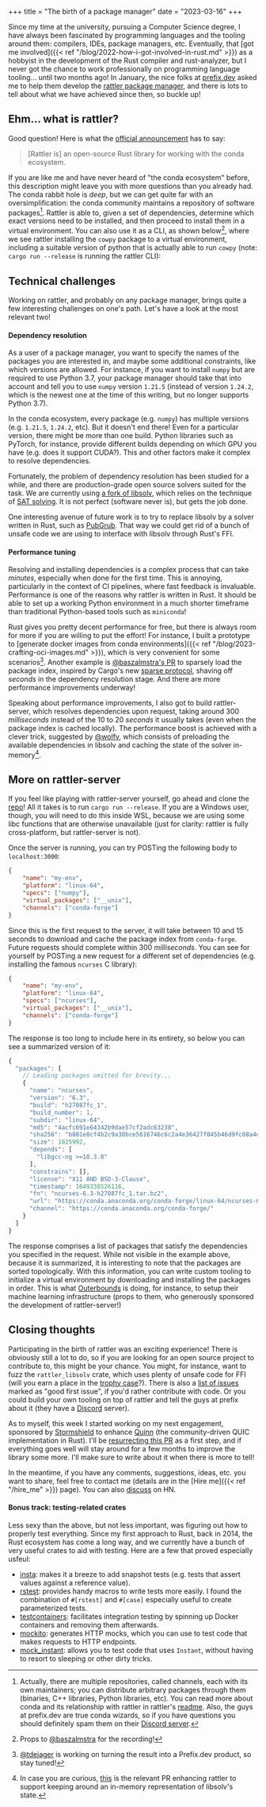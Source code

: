 +++
title = "The birth of a package manager"
date = "2023-03-16"
+++

Since my time at the university, pursuing a Computer Science degree, I have always been fascinated
by programming languages and the tooling around them: compilers, IDEs, package managers, etc.
Eventually, that [got me involved]({{< ref "/blog/2022-how-i-got-involved-in-rust.md" >}}) as a
hobbyist in the development of the Rust compiler and rust-analyzer, but I never got the chance to
work professionally on programming language tooling... until two months ago! In January, the nice
folks at [prefix.dev](https://previx.dev) asked me to help them develop the [rattler package
manager](https://github.com/mamba-org/rattler), and there is lots to tell about what we have
achieved since then, so buckle up!

## Ehm... what is rattler?

Good question! Here is what the [official
announcement](https://prefix.dev/blog/introducing_rattler_conda_from_rust) has to say:

> [Rattler is] an open-source Rust library for working with the conda ecosystem.

If you are like me and have never heard of "the conda ecosystem" before, this description might
leave you with more questions than you already had. The conda rabbit hole is _deep_, but we can get
quite far with an oversimplification: the conda community maintains a repository of software
packages[^1]. Rattler is able to, given a set of dependencies, determine which exact versions need
to be installed, and then proceed to install them in a virtual environment. You can also use it as a
CLI, as shown below[^2], where we see rattler installing the `cowpy` package to a virtual
environment, including a suitable version of python that is actually able to run `cowpy` (note:
`cargo run --release` is running the rattler CLI):

<script async id="asciicast-563326" src="https://asciinema.org/a/563326.js"></script>

## Technical challenges

Working on rattler, and probably on any package manager, brings quite a few interesting challenges
on one's path. Let's have a look at the most relevant two!

#### Dependency resolution

As a user of a package manager, you want to specify the names of the packages you are interested in,
and maybe some additional constraints, like which versions are allowed. For instance, if you want to
install `numpy` but are required to use Python 3.7, your package manager should take that into
account and tell you to use `numpy` version `1.21.5` (instead of version `1.24.2`, which is the
newest one at the time of this writing, but no longer supports Python 3.7).

In the conda ecosystem, every package (e.g. `numpy`) has multiple versions (e.g. `1.21.5`, `1.24.2`,
etc). But it doesn't end there! Even for a particular version, there might be more than one build.
Python libraries such as PyTorch, for instance, provide different builds depending on which GPU you
have (e.g. does it support CUDA?). This and other factors make it complex to resolve dependencies.

Fortunately, the problem of dependency resolution has been studied for a while, and there are
production-grade open source solvers suited for the task. We are currently using [a fork of
libsolv](https://github.com/baszalmstra/libsolv), which relies on the technique of [SAT
solving](https://en.wikipedia.org/wiki/SAT_solver). It is not perfect (software never is), but gets
the job done.

One interesting avenue of future work is to try to replace libsolv by a solver written in Rust, such
as [PubGrub](https://github.com/pubgrub-rs/pubgrub). That way we could get rid of a bunch of unsafe
code we are using to interface with libsolv through Rust's FFI.

#### Performance tuning

Resolving and installing dependencies is a complex process that can take _minutes_, especially when
done for the first time. This is annoying, particularly in the context of CI pipelines, where fast
feedback is invaluable. Performance is one of the reasons why rattler is written in Rust. It should
be able to set up a working Python environment in a much shorter timeframe than traditional
Python-based tools such as `miniconda`!

Rust gives you pretty decent performance for free, but there is always room for more if you are
willing to put the effort! For instance, I built a prototype to [generate docker images from conda
environments]({{< ref "/blog/2023-crafting-oci-images.md" >}}), which is very convenient for some
scenarios[^3]. Another example is [@baszalmstra's
PR](https://github.com/mamba-org/rattler/pull/89) to sparsely load the package index, inspired by
Cargo's new [sparse
protocol](https://blog.rust-lang.org/inside-rust/2023/01/30/cargo-sparse-protocol.html), shaving off
_seconds_ in the dependency resolution stage. And there are more performance improvements underway!

Speaking about performance improvements, I also got to build rattler-server, which resolves
dependencies upon request, taking around 300 _milliseconds_ instead of the 10 to 20 _seconds_ it
usually takes (even when the package index is cached locally). The performance boost is achieved
with a clever trick, suggested by [@wolfv](https://github.com/wolfv), which consists of preloading
the available dependencies in libsolv and caching the state of the solver in-memory[^4].

## More on rattler-server

If you feel like playing with rattler-server yourself, go ahead and clone the
[repo](https://github.com/mamba-org/rattler-server)! All it takes is to run `cargo run --release`.
If you are a Windows user, though, you will need to do this inside WSL, because we are using some
libc functions that are otherwise unavailable (just for clarity: rattler is fully cross-platform,
but rattler-server is not).

Once the server is running, you can try POSTing the following body to `localhost:3000`:

```json
{
    "name": "my-env",
    "platform": "linux-64",
    "specs": ["numpy"],
    "virtual_packages": ["__unix"],
    "channels": ["conda-forge"]
}
```

Since this is the first request to the server, it will take between 10 and 15 seconds to download
and cache the package index from `conda-forge`. Future requests should complete within 300
_milliseconds_. You can see for yourself by POSTing a new request for a different set of
dependencies (e.g. installing the famous `ncurses` C library):

```json
{
    "name": "my-env",
    "platform": "linux-64",
    "specs": ["ncurses"],
    "virtual_packages": ["__unix"],
    "channels": ["conda-forge"]
}
```

The response is too long to include here in its entirety, so below you can see a summarized version of
it:

```js
{
  "packages": [
    // Leading packages omitted for brevity...
    {
      "name": "ncurses",
      "version": "6.3",
      "build": "h27087fc_1",
      "build_number": 1,
      "subdir": "linux-64",
      "md5": "4acfc691e64342b9dae57cf2adc63238",
      "sha256": "b801e8cf4b2c9a30bce5616746c6c2a4e36427f045b46d9fc08a4ed40a9f7065",
      "size": 1025992,
      "depends": [
        "libgcc-ng >=10.3.0"
      ],
      "constrains": [],
      "license": "X11 AND BSD-3-Clause",
      "timestamp": 1649338526116,
      "fn": "ncurses-6.3-h27087fc_1.tar.bz2",
      "url": "https://conda.anaconda.org/conda-forge/linux-64/ncurses-6.3-h27087fc_1.tar.bz2",
      "channel": "https://conda.anaconda.org/conda-forge/"
    }
  ]
}
```

The response comprises a list of packages that satisfy the dependencies you specified in the
request. While not visible in the example above, because it is summarized, it is interesting to note
that the packages are sorted topologically. With this information, you can write custom tooling to
initialize a virtual environment by downloading and installing the packages in order. This is what
[Outerbounds](https://outerbounds.com/) is doing, for instance, to setup their machine learning
infrastructure (props to them, who generously sponsored the development of rattler-server!)

## Closing thoughts

Participating in the birth of rattler was an exciting experience! There is obviously still a lot to
do, so if you are looking for an open source project to contribute to, this might be your chance.
You might, for instance, want to fuzz the `rattler_libsolv` crate, which uses plenty of unsafe code
for FFI (will you earn a place in the [trophy case](https://github.com/rust-fuzz/trophy-case)?).
There is also a [list of
issues](https://github.com/mamba-org/rattler/issues?q=is%3Aopen+is%3Aissue+label%3A%22good+first+issue%22)
marked as "good first issue", if you'd rather contribute with code. Or you could build your own
tooling on top of rattler and tell the guys at prefix about it (they have a
[Discord](https://discord.gg/kKV8ZxyzY4) server).

As to myself, this week I started working on my next engagement, sponsored by
[Stormshield](https://www.stormshield.com/) to enhance [Quinn](https://github.com/quinn-rs/quinn/)
(the community-driven QUIC implementation in Rust). I'll be [resurrecting this
PR](https://github.com/quinn-rs/quinn/pull/804) as a first step, and if everything goes well will
stay around for a few months to improve the library some more. I'll make sure to write about it when
there is more to tell!

In the meantime, if you have any comments, suggestions, ideas, etc. you want to share, feel free to
contact me (details are in the [Hire me]({{< ref "/hire_me" >}}) page). You can also
[discuss](https://news.ycombinator.com/item?id=35182791) on HN.

#### Bonus track: testing-related crates

Less sexy than the above, but not less important, was figuring out how to properly test everything.
Since my first approach to Rust, back in 2014, the Rust ecosystem has come a long way, and we
currently have a bunch of very useful crates to aid with testing. Here are a few that proved
especially usfeul:

* [insta](https://insta.rs/): makes it a breeze to add snapshot tests (e.g. tests that assert values
  against a reference value).
* [rstest](https://crates.io/crates/rstest): provides handy macros to write tests more easily. I
  found the combination of `#[rstest]` and `#[case]` especially useful to create parameterized
  tests.
* [testcontainers](https://docs.rs/testcontainers/latest/testcontainers/): facilitates integration
  testing by spinning up Docker containers and removing them afterwards.
* [mockito](https://crates.io/crates/mockito): generates HTTP mocks, which you can use to test code
  that makes requests to HTTP endpoints.
* [mock_instant](https://crates.io/crates/mock_instant): allows you to test code that uses
  `Instant`, without having to resort to sleeping or other dirty tricks.

[^1]: Actually, there are multiple repositories, called channels, each with its own maintainers; you
    can distribute arbitrary packages through them (binaries, C++ libraries, Python libraries, etc).
    You can read more about conda and its relationship with rattler in rattler's
    [readme](https://github.com/mamba-org/rattler#what-is-conda--conda-forge). Also, the guys at
    prefix.dev are true conda wizards, so if you have questions you should definitely spam them on
    their [Discord server](https://discord.gg/kKV8ZxyzY4).
[^2]: Props to [@baszalmstra](https://github.com/baszalmstra/)
for the recording!
[^3]: [@tdejager](https://github.com/tdejager) is working on turning the result into a Prefix.dev
    product, so stay tuned!
[^4]: In case you are curious, [this](https://github.com/mamba-org/rattler/pull/85) is the relevant
    PR enhancing rattler to support keeping around an in-memory representation of libsolv's state.
